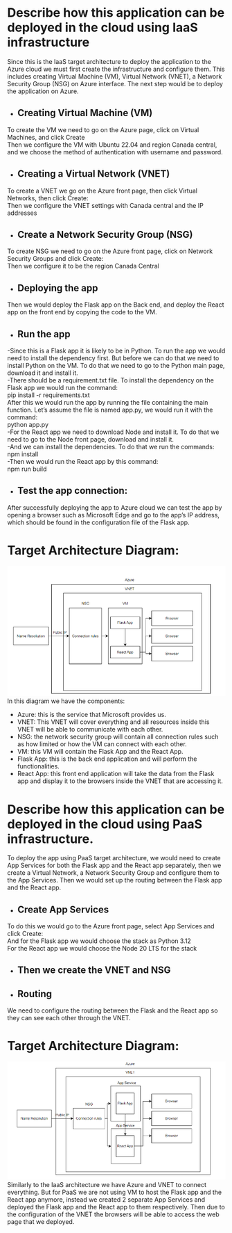 # Describe how this application can be deployed in the cloud using IaaS infrastructure

Since this is the IaaS target architecture to deploy the application to the Azure cloud we must first create the infrastructure and configure them. This includes creating Virtual Machine (VM), Virtual Network (VNET), a Network Security Group (NSG) on Azure interface. The next step would be to deploy the application on Azure.

* ## **Creating Virtual Machine (VM)**

To create the VM we need to go on the Azure page, click on Virtual Machines, and click Create  
Then we configure the VM with Ubuntu 22.04 and region Canada central, and we choose the method of authentication with username and password.

* ## **Creating a Virtual Network (VNET)**

To create a VNET we go on the Azure front page, then click Virtual Networks, then click Create:  
Then we configure the VNET settings with Canada central and the IP addresses

* ## **Create a Network Security Group (NSG)**

To create NSG we need to go on the Azure front page, click on Network Security Groups and click Create:  
Then we configure it to be the region Canada Central

* ## **Deploying the app**

Then we would deploy the Flask app on the Back end, and deploy the React app on the front end by copying the code to the VM.

* ## **Run the app**

\-Since this is a Flask app it is likely to be in Python. To run the app we would need to install the dependency first. But before we can do that we need to install Python on the VM. To do that we need to go to the Python main page, download it and install it.  
\-There should be a requirement.txt file. To install the dependency on the Flask app we would run the command:  
pip install \-r requirements.txt  
After this we would run the app by running the file containing the main function. Let’s assume the file is named app.py, we would run it with the command:  
python app.py  
\-For the React app we need to download Node and install it. To do that we need to go to the Node front page, download and install it.  
\-And we can install the dependencies. To do that we run the commands:  
npm install  
\-Then we would run the React app by this command:  
npm run build

* ## **Test the app connection:**

After successfully deploying the app to Azure cloud we can test the app by opening a browser such as Microsoft Edge and go to the app’s IP address, which should be found in the configuration file of the Flask app.

# Target Architecture Diagram:

![Architecture IaaS](./architectureiaas.png)  
In this diagram we have the components:

* Azure: this is the service that Microsoft provides us.  
* VNET: This VNET will cover everything and all resources inside this VNET will be able to communicate with each other.  
* NSG: the network security group will contain all connection rules such as how limited or how the VM can connect with each other.  
* VM: this VM will contain the Flask App and the React App.  
* Flask App: this is the back end application and will perform the functionalities.  
* React App: this front end application will take the data from the Flask app and display it to the browsers inside the VNET that are accessing it.

# Describe how this application can be deployed in the cloud using PaaS infrastructure.

To deploy the app using PaaS target architecture, we would need to create App Services for both the Flask app and the React app separately, then we create a Virtual Network, a Network Security Group and configure them to the App Services. Then we would set up the routing between the Flask app and the React app.

* ## **Create App Services**

To do this we would go to the Azure front page, select App Services and click Create:  
And for the Flask app we would choose the stack as Python 3.12  
For the React app we would choose the Node 20 LTS for the stack

* ## **Then we create the VNET and NSG**

* ## **Routing**

We need to configure the routing between the Flask and the React app so they can see each other through the VNET.

# Target Architecture Diagram:

![Architecture PaaS](./architecturepaas.png)  
Similarly to the IaaS architecture we have Azure and VNET to connect everything. But for PaaS we are not using VM to host the Flask app and the React app anymore, instead we created 2 separate App Services and deployed the Flask app and the React app to them respectively. Then due to the configuration of the VNET the browsers will be able to access the web page that we deployed.